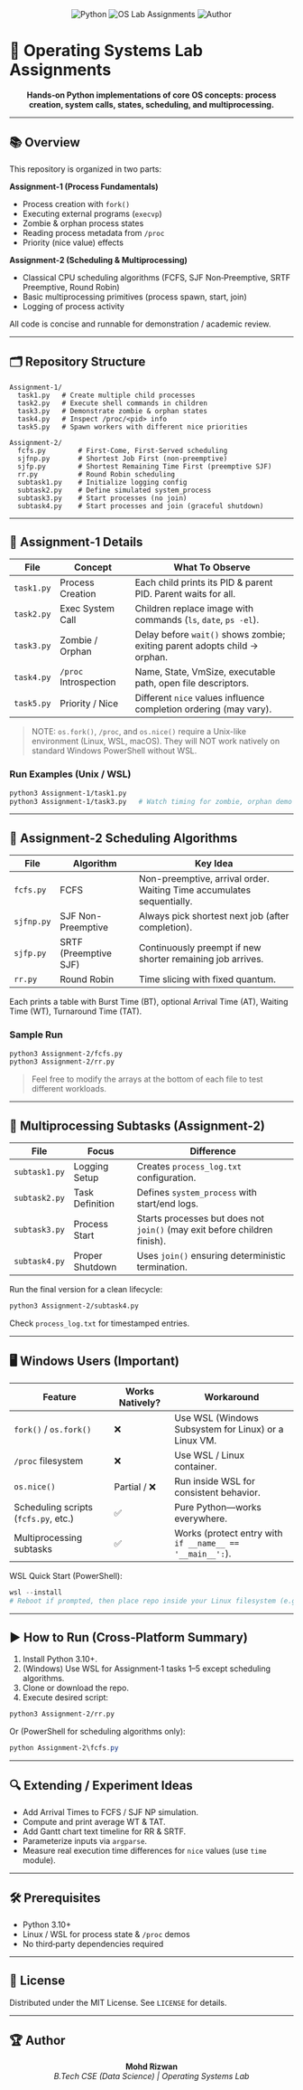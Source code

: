 
<div align="center">
	<img src="https://img.shields.io/badge/Python-3.10%2B-blue?logo=python" alt="Python">
	<img src="https://img.shields.io/badge/Operating%20Systems-Lab%20Assignments-success" alt="OS Lab Assignments">
	<img src="https://img.shields.io/badge/Author-Mohd%20Rizwan-orange" alt="Author">
</div>

# 🚀 Operating Systems Lab Assignments

<p align="center"><b>Hands‑on Python implementations of core OS concepts: process creation, system calls, states, scheduling, and multiprocessing.</b></p>

---

## 📚 Overview
This repository is organized in two parts:

**Assignment‑1 (Process Fundamentals)**
* Process creation with `fork()`
* Executing external programs (`execvp`)
* Zombie & orphan process states
* Reading process metadata from `/proc`
* Priority (nice value) effects

**Assignment‑2 (Scheduling & Multiprocessing)**
* Classical CPU scheduling algorithms (FCFS, SJF Non‑Preemptive, SRTF Preemptive, Round Robin)
* Basic multiprocessing primitives (process spawn, start, join)
* Logging of process activity

All code is concise and runnable for demonstration / academic review.

---

## 🗂️ Repository Structure

```
Assignment-1/
  task1.py   # Create multiple child processes
  task2.py   # Execute shell commands in children
  task3.py   # Demonstrate zombie & orphan states
  task4.py   # Inspect /proc/<pid> info
  task5.py   # Spawn workers with different nice priorities

Assignment-2/
  fcfs.py        # First-Come, First-Served scheduling
  sjfnp.py       # Shortest Job First (non-preemptive)
  sjfp.py        # Shortest Remaining Time First (preemptive SJF)
  rr.py          # Round Robin scheduling
  subtask1.py    # Initialize logging config
  subtask2.py    # Define simulated system_process
  subtask3.py    # Start processes (no join)
  subtask4.py    # Start processes and join (graceful shutdown)
```

---

## 🧪 Assignment‑1 Details
| File | Concept | What To Observe |
|------|---------|-----------------|
| `task1.py` | Process Creation | Each child prints its PID & parent PID. Parent waits for all. |
| `task2.py` | Exec System Call | Children replace image with commands (`ls`, `date`, `ps -el`). |
| `task3.py` | Zombie / Orphan | Delay before `wait()` shows zombie; exiting parent adopts child → orphan. |
| `task4.py` | `/proc` Introspection | Name, State, VmSize, executable path, open file descriptors. |
| `task5.py` | Priority / Nice | Different `nice` values influence completion ordering (may vary). |

> NOTE: `os.fork()`, `/proc`, and `os.nice()` require a Unix-like environment (Linux, WSL, macOS). They will NOT work natively on standard Windows PowerShell without WSL.

### Run Examples (Unix / WSL)
```bash
python3 Assignment-1/task1.py
python3 Assignment-1/task3.py   # Watch timing for zombie, orphan demo
```

---

## 🧮 Assignment‑2 Scheduling Algorithms
| File | Algorithm | Key Idea |
|------|-----------|----------|
| `fcfs.py` | FCFS | Non-preemptive, arrival order. Waiting Time accumulates sequentially. |
| `sjfnp.py` | SJF Non-Preemptive | Always pick shortest next job (after completion). |
| `sjfp.py` | SRTF (Preemptive SJF) | Continuously preempt if new shorter remaining job arrives. |
| `rr.py` | Round Robin | Time slicing with fixed quantum. |

Each prints a table with Burst Time (BT), optional Arrival Time (AT), Waiting Time (WT), Turnaround Time (TAT).

### Sample Run
```bash
python3 Assignment-2/fcfs.py
python3 Assignment-2/rr.py
```

> Feel free to modify the arrays at the bottom of each file to test different workloads.

---

## 🧵 Multiprocessing Subtasks (Assignment‑2)
| File | Focus | Difference |
|------|-------|------------|
| `subtask1.py` | Logging Setup | Creates `process_log.txt` configuration. |
| `subtask2.py` | Task Definition | Defines `system_process` with start/end logs. |
| `subtask3.py` | Process Start | Starts processes but does not `join()` (may exit before children finish). |
| `subtask4.py` | Proper Shutdown | Uses `join()` ensuring deterministic termination. |

Run the final version for a clean lifecycle:
```bash
python3 Assignment-2/subtask4.py
```
Check `process_log.txt` for timestamped entries.

---

## 🖥️ Windows Users (Important)
| Feature | Works Natively? | Workaround |
|---------|-----------------|-----------|
| `fork()` / `os.fork()` | ❌ | Use WSL (Windows Subsystem for Linux) or a Linux VM. |
| `/proc` filesystem | ❌ | Use WSL / Linux container. |
| `os.nice()` | Partial / ❌ | Run inside WSL for consistent behavior. |
| Scheduling scripts (`fcfs.py`, etc.) | ✅ | Pure Python—works everywhere. |
| Multiprocessing subtasks | ✅ | Works (protect entry with `if __name__ == '__main__':`). |

WSL Quick Start (PowerShell):
```powershell
wsl --install
# Reboot if prompted, then place repo inside your Linux filesystem (e.g., ~/os-lab)
```

---

## ▶️ How to Run (Cross‑Platform Summary)
1. Install Python 3.10+.
2. (Windows) Use WSL for Assignment‑1 tasks 1–5 except scheduling algorithms.
3. Clone or download the repo.
4. Execute desired script:

```bash
python3 Assignment-2/rr.py
```

Or (PowerShell for scheduling algorithms only):
```powershell
python Assignment-2\fcfs.py
```

---

## 🔍 Extending / Experiment Ideas
* Add Arrival Times to FCFS / SJF NP simulation.
* Compute and print average WT & TAT.
* Add Gantt chart text timeline for RR & SRTF.
* Parameterize inputs via `argparse`.
* Measure real execution time differences for `nice` values (use `time` module).

---

## 🛠️ Prerequisites
* Python 3.10+
* Linux / WSL for process state & `/proc` demos
* No third‑party dependencies required

---

## 📄 License
Distributed under the MIT License. See `LICENSE` for details.

---

## 🏆 Author
<div align="center">
  <b>Mohd Rizwan</b><br>
  <i>B.Tech CSE (Data Science) | Operating Systems Lab</i>
</div>
